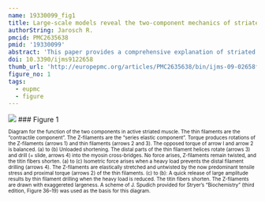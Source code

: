 ```yaml
---
name: 19330099_fig1
title: Large-scale models reveal the two-component mechanics of striated muscle.
authorString: Jarosch R.
pmcid: PMC2635638
pmid: '19330099'
abstract: 'This paper provides a comprehensive explanation of striated muscle mechanics and contraction on the basis of filament rotations. Helical proteins, particularly the coiled-coils of tropomyosin, myosin and alpha-actinin, shorten their H-bonds cooperatively and produce torque and filament rotations when the Coulombic net-charge repulsion of their highly charged side-chains is diminished by interaction with ions. The classical "two-component model" of active muscle differentiated a "contractile component" which stretches the "series elastic component" during force production. The contractile components are the helically shaped thin filaments of muscle that shorten the sarcomeres by clockwise drilling into the myosin cross-bridges with torque decrease (= force-deficit). Muscle stretch means drawing out the thin filament helices off the cross-bridges under passive counterclockwise rotation with torque increase (= stretch activation). Since each thin filament is anchored by four elastic alpha-actinin Z-filaments (provided with force-regulating sites for Ca(2+) binding), the thin filament rotations change the torsional twist of the four Z-filaments as the "series elastic components". Large scale models simulate the changes of structure and force in the Z-band by the different Z-filament twisting stages A, B, C, D, E, F and G. Stage D corresponds to the isometric state. The basic phenomena of muscle physiology, i. e. latency relaxation, Fenn-effect, the force-velocity relation, the length-tension relation, unexplained energy, shortening heat, the Huxley-Simmons phases, etc. are explained and interpreted with the help of the model experiments.'
doi: 10.3390/ijms9122658
thumb_url: 'http://europepmc.org/articles/PMC2635638/bin/ijms-09-02658f1.gif'
figure_no: 1
tags:
  - eupmc
  - figure
---
```

<img src='http://europepmc.org/articles/PMC2635638/bin/ijms-09-02658f1.jpg' style='max-height: 300px'>
### Figure 1
<p style='font-size: 10px;'>Diagram for the function of the two components in active striated muscle. The thin filaments are the “contractile component”. The Z-filaments are the “series elastic component”. Torque produces rotations of the Z-filaments (arrows 1) and thin filaments (arrows 2 and 3). The opposed torque of arrow l and arrow 2 is balanced.  (a) to (b) Unloaded shortening. The distal parts of the thin filament helices rotate (arrows 3) and drill (= slide, arrows 4) into the myosin cross-bridges. No force arises, Z-filaments remain twisted, and the titin fibers shorten.   (a) to (c) Isometric force arises when a heavy load prevents the distal filament drilling (arrows 4). The Z-filaments are elastically stretched and untwisted by the now predominant tensile stress and proximal torque (arrows 2) of the thin filaments.   (c) to (b): A quick release of large amplitude results by thin filament drilling when the heavy load is reduced. The titin fibers shorten.  The Z-filaments are drawn with exaggereted largeness. A scheme of J. Spudich provided for Stryer’s “Biochemistry” (third edition, Figure 36–19) was used as the basis for this diagram.</p>